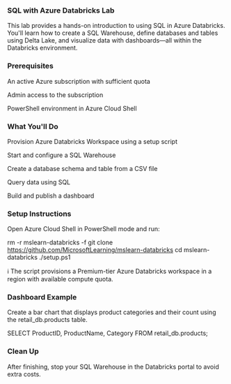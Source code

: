 ### SQL with Azure Databricks Lab
This lab provides a hands-on introduction to using SQL in Azure Databricks. You'll learn how to create a SQL Warehouse, define databases and tables using Delta Lake, and visualize data with dashboards—all within the Databricks environment.

### Prerequisites
An active Azure subscription with sufficient quota

Admin access to the subscription

PowerShell environment in Azure Cloud Shell

### What You'll Do
Provision Azure Databricks Workspace using a setup script

Start and configure a SQL Warehouse

Create a database schema and table from a CSV file

Query data using SQL

Build and publish a dashboard

### Setup Instructions
Open Azure Cloud Shell in PowerShell mode and run:

rm -r mslearn-databricks -f
git clone https://github.com/MicrosoftLearning/mslearn-databricks
cd mslearn-databricks
./setup.ps1

ℹ️ The script provisions a Premium-tier Azure Databricks workspace in a region with available compute quota.

### Dashboard Example
Create a bar chart that displays product categories and their count using the retail_db.products table.

SELECT ProductID, ProductName, Category FROM retail_db.products;

### Clean Up
After finishing, stop your SQL Warehouse in the Databricks portal to avoid extra costs.

